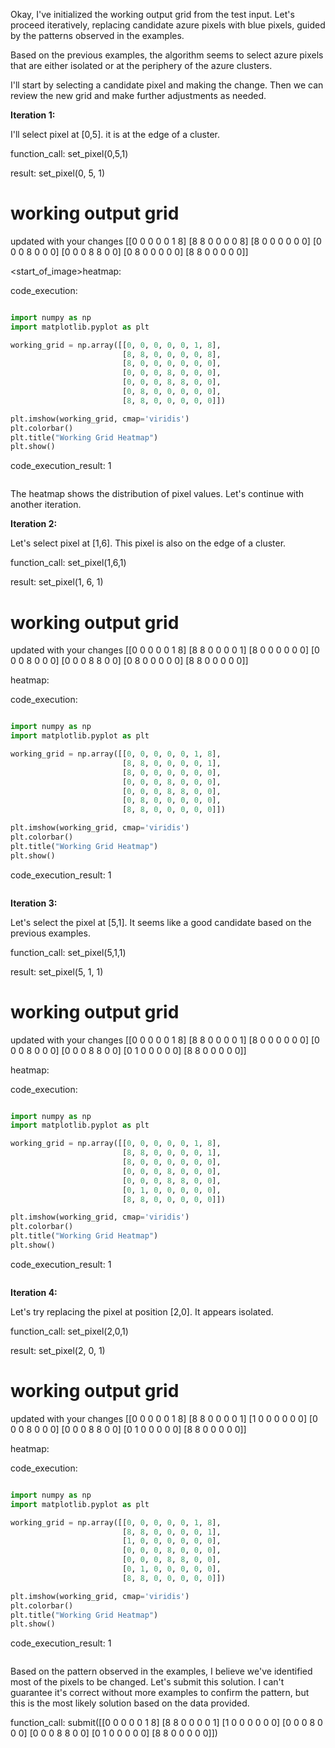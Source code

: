 Okay, I've initialized the working output grid from the test input.  Let's proceed iteratively, replacing candidate azure pixels with blue pixels, guided by the patterns observed in the examples.

Based on the previous examples, the algorithm seems to select azure pixels that are either isolated or at the periphery of the azure clusters.

I'll start by selecting a candidate pixel and making the change.  Then we can review the new grid and make further adjustments as needed.

**Iteration 1:**

I'll select pixel at [0,5].  it is at the edge of a cluster.

function_call:
set_pixel(0,5,1)

result:
set_pixel(0, 5, 1)
# working output grid
updated with your changes
[[0 0 0 0 0 1 8]
 [8 8 0 0 0 0 8]
 [8 0 0 0 0 0 0]
 [0 0 0 8 0 0 0]
 [0 0 0 8 8 0 0]
 [0 8 0 0 0 0 0]
 [8 8 0 0 0 0 0]]


<start_of_image>heatmap:


code_execution:

```python

import numpy as np
import matplotlib.pyplot as plt

working_grid = np.array([[0, 0, 0, 0, 0, 1, 8],
                         [8, 8, 0, 0, 0, 0, 8],
                         [8, 0, 0, 0, 0, 0, 0],
                         [0, 0, 0, 8, 0, 0, 0],
                         [0, 0, 0, 8, 8, 0, 0],
                         [0, 8, 0, 0, 0, 0, 0],
                         [8, 8, 0, 0, 0, 0, 0]])

plt.imshow(working_grid, cmap='viridis')
plt.colorbar()
plt.title("Working Grid Heatmap")
plt.show()

```

code_execution_result: 1

```

```

The heatmap shows the distribution of pixel values. Let's continue with another iteration.


**Iteration 2:**

Let's select pixel at [1,6].  This pixel is also on the edge of a cluster.

function_call:
set_pixel(1,6,1)

result:
set_pixel(1, 6, 1)
# working output grid
updated with your changes
[[0 0 0 0 0 1 8]
 [8 8 0 0 0 0 1]
 [8 0 0 0 0 0 0]
 [0 0 0 8 0 0 0]
 [0 0 0 8 8 0 0]
 [0 8 0 0 0 0 0]
 [8 8 0 0 0 0 0]]


heatmap:


code_execution:

```python

import numpy as np
import matplotlib.pyplot as plt

working_grid = np.array([[0, 0, 0, 0, 0, 1, 8],
                         [8, 8, 0, 0, 0, 0, 1],
                         [8, 0, 0, 0, 0, 0, 0],
                         [0, 0, 0, 8, 0, 0, 0],
                         [0, 0, 0, 8, 8, 0, 0],
                         [0, 8, 0, 0, 0, 0, 0],
                         [8, 8, 0, 0, 0, 0, 0]])

plt.imshow(working_grid, cmap='viridis')
plt.colorbar()
plt.title("Working Grid Heatmap")
plt.show()

```

code_execution_result: 1

```

```

**Iteration 3:**

Let's select the pixel at [5,1]. It seems like a good candidate based on the previous examples.


function_call:
set_pixel(5,1,1)

result:
set_pixel(5, 1, 1)
# working output grid
updated with your changes
[[0 0 0 0 0 1 8]
 [8 8 0 0 0 0 1]
 [8 0 0 0 0 0 0]
 [0 0 0 8 0 0 0]
 [0 0 0 8 8 0 0]
 [0 1 0 0 0 0 0]
 [8 8 0 0 0 0 0]]

heatmap:


code_execution:

```python

import numpy as np
import matplotlib.pyplot as plt

working_grid = np.array([[0, 0, 0, 0, 0, 1, 8],
                         [8, 8, 0, 0, 0, 0, 1],
                         [8, 0, 0, 0, 0, 0, 0],
                         [0, 0, 0, 8, 0, 0, 0],
                         [0, 0, 0, 8, 8, 0, 0],
                         [0, 1, 0, 0, 0, 0, 0],
                         [8, 8, 0, 0, 0, 0, 0]])

plt.imshow(working_grid, cmap='viridis')
plt.colorbar()
plt.title("Working Grid Heatmap")
plt.show()

```

code_execution_result: 1

```

```

**Iteration 4:**

Let's try replacing the pixel at position [2,0]. It appears isolated.


function_call:
set_pixel(2,0,1)

result:
set_pixel(2, 0, 1)
# working output grid
updated with your changes
[[0 0 0 0 0 1 8]
 [8 8 0 0 0 0 1]
 [1 0 0 0 0 0 0]
 [0 0 0 8 0 0 0]
 [0 0 0 8 8 0 0]
 [0 1 0 0 0 0 0]
 [8 8 0 0 0 0 0]]

heatmap:


code_execution:

```python

import numpy as np
import matplotlib.pyplot as plt

working_grid = np.array([[0, 0, 0, 0, 0, 1, 8],
                         [8, 8, 0, 0, 0, 0, 1],
                         [1, 0, 0, 0, 0, 0, 0],
                         [0, 0, 0, 8, 0, 0, 0],
                         [0, 0, 0, 8, 8, 0, 0],
                         [0, 1, 0, 0, 0, 0, 0],
                         [8, 8, 0, 0, 0, 0, 0]])

plt.imshow(working_grid, cmap='viridis')
plt.colorbar()
plt.title("Working Grid Heatmap")
plt.show()

```

code_execution_result: 1

```

```

Based on the pattern observed in the examples, I believe we've identified most of the pixels to be changed. Let's submit this solution.  I can't guarantee it's correct without more examples to confirm the pattern, but this is the most likely solution based on the data provided.

function_call:
submit([[0 0 0 0 0 1 8]
 [8 8 0 0 0 0 1]
 [1 0 0 0 0 0 0]
 [0 0 0 8 0 0 0]
 [0 0 0 8 8 0 0]
 [0 1 0 0 0 0 0]
 [8 8 0 0 0 0 0]])



